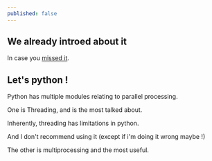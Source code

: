 ```yaml
---
published: false
---
```

## We already introed about it

In case you [missed it](https://blog.codarren.com/Day61-Multiprocessing_in_Programming/).

## Let's python !
Python has multiple modules relating to parallel processing.

One is Threading, and is the most talked about.

Inherently, threading has limitations in python.

And I don't recommend using it (except if i'm doing it wrong maybe !)


The other is multiprocessing and the most useful.
